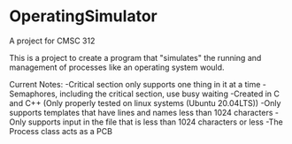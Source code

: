 # OperatingSimulator
A project for CMSC 312

This is a project to create a program that "simulates" the running and management of processes like an operating system would.

Current Notes:
-Critical section only supports one thing in it at a time
-Semaphores, including the critical section, use busy waiting
-Created in C and C++ (Only properly tested on linux systems (Ubuntu 20.04LTS))
-Only supports templates that have lines and names less than 1024 characters
-Only supports input in the file that is less than 1024 characters or less
-The Process class acts as a PCB